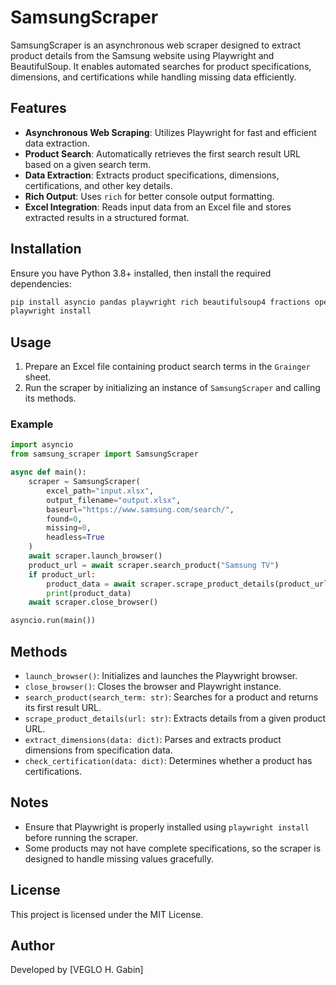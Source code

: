 # SamsungScraper

SamsungScraper is an asynchronous web scraper designed to extract product details from the Samsung website using Playwright and BeautifulSoup. It enables automated searches for product specifications, dimensions, and certifications while handling missing data efficiently.

## Features
- **Asynchronous Web Scraping**: Utilizes Playwright for fast and efficient data extraction.
- **Product Search**: Automatically retrieves the first search result URL based on a given search term.
- **Data Extraction**: Extracts product specifications, dimensions, certifications, and other key details.
- **Rich Output**: Uses `rich` for better console output formatting.
- **Excel Integration**: Reads input data from an Excel file and stores extracted results in a structured format.

## Installation

Ensure you have Python 3.8+ installed, then install the required dependencies:

```sh
pip install asyncio pandas playwright rich beautifulsoup4 fractions openpyxl
playwright install
```

## Usage

1. Prepare an Excel file containing product search terms in the `Grainger` sheet.
2. Run the scraper by initializing an instance of `SamsungScraper` and calling its methods.

### Example

```python
import asyncio
from samsung_scraper import SamsungScraper

async def main():
    scraper = SamsungScraper(
        excel_path="input.xlsx",
        output_filename="output.xlsx",
        baseurl="https://www.samsung.com/search/",
        found=0,
        missing=0,
        headless=True
    )
    await scraper.launch_browser()
    product_url = await scraper.search_product("Samsung TV")
    if product_url:
        product_data = await scraper.scrape_product_details(product_url)
        print(product_data)
    await scraper.close_browser()

asyncio.run(main())
```

## Methods

- `launch_browser()`: Initializes and launches the Playwright browser.
- `close_browser()`: Closes the browser and Playwright instance.
- `search_product(search_term: str)`: Searches for a product and returns its first result URL.
- `scrape_product_details(url: str)`: Extracts details from a given product URL.
- `extract_dimensions(data: dict)`: Parses and extracts product dimensions from specification data.
- `check_certification(data: dict)`: Determines whether a product has certifications.

## Notes
- Ensure that Playwright is properly installed using `playwright install` before running the scraper.
- Some products may not have complete specifications, so the scraper is designed to handle missing values gracefully.

## License
This project is licensed under the MIT License.

## Author
Developed by [VEGLO H. Gabin]

